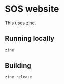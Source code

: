 # SOS website

This uses [zine](https://zine-ssg.io/).

## Running locally

```bash
zine
```

## Building

```bash
zine release
```
